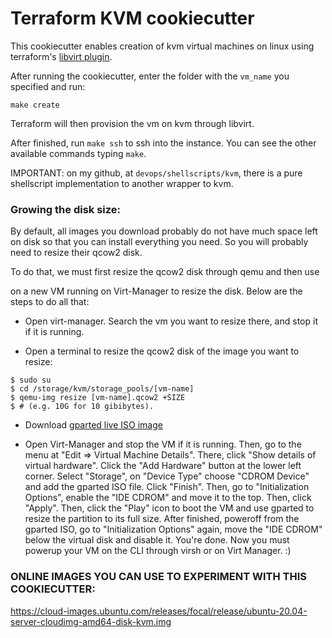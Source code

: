 # Terraform KVM cookiecutter

This cookiecutter enables creation of kvm virtual machines on linux using
terraform's [libvirt plugin](https://github.com/dmacvicar/terraform-provider-libvirt/).

After running the cookiecutter, enter the folder with the `vm_name` you
specified and run:

`make create`

Terraform will then provision the vm on kvm through libvirt.

After finished, run `make ssh` to ssh into the instance. You can see the other
available commands typing `make`.

IMPORTANT: on my github, at `devops/shellscripts/kvm`, there is a pure
shellscript implementation to another wrapper to kvm.

### Growing the disk size:

By default, all images you download probably do not have much space left on
disk so that you can install everything you need. So you will probably need to
resize their qcow2 disk.

To do that, we must first resize the qcow2 disk through qemu and then use

on a new VM running on Virt-Manager to resize the disk. Below are the steps to
do all that:

- Open virt-manager. Search the vm you want to resize there, and stop it if it is
  running.

- Open a terminal to resize the qcow2 disk of the image you want to resize:

```
$ sudo su
$ cd /storage/kvm/storage_pools/[vm-name]
$ qemu-img resize [vm-name].qcow2 +SIZE
$ # (e.g. 10G for 10 gibibytes).
```

- Download [gparted live ISO image](https://downloads.sourceforge.net/gparted/gparted-live-1.1.0-3-amd64.iso)

- Open Virt-Manager and stop the VM if it is running. Then, go to the menu at
  "Edit => Virtual Machine Details". There, click "Show details of virtual
hardware". Click the "Add Hardware" button at the lower left corner. Select
"Storage", on "Device Type" choose "CDROM Device" and add the gparted ISO file.
Click "Finish". Then, go to "Initialization Options", enable the "IDE CDROM"
and move it to the top. Then, click "Apply". Then, click the "Play" icon to
boot the VM and use gparted to resize the partition to its full size. After
finished, poweroff from the gparted ISO, go to "Initialization Options" again,
move the "IDE CDROM" below the virtual disk and disable it. You're done. Now
you must powerup your VM on the CLI through virsh or on Virt Manager. :)

### ONLINE IMAGES YOU CAN USE TO EXPERIMENT WITH THIS COOKIECUTTER:

https://cloud-images.ubuntu.com/releases/focal/release/ubuntu-20.04-server-cloudimg-amd64-disk-kvm.img
